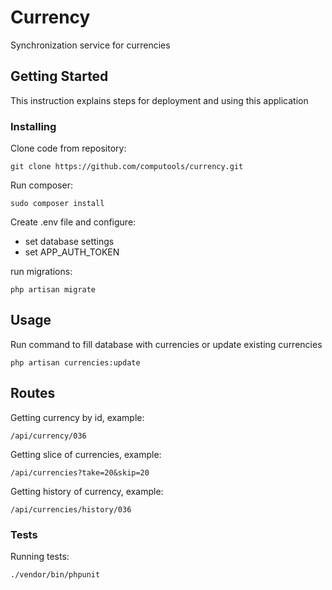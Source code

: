 # Currency
Synchronization service for currencies

## Getting Started
This instruction explains steps for deployment and using this application
### Installing
Clone code from repository:
```
git clone https://github.com/computools/currency.git
```
Run composer:
```
sudo composer install
```
Create .env file and configure:
- set database settings
- set APP_AUTH_TOKEN

run migrations:
```
php artisan migrate
```

## Usage

Run command to fill database with currencies or update existing currencies
```
php artisan currencies:update
```
## Routes
Getting currency by id, example:
```
/api/currency/036
```
Getting slice of currencies, example:
```
/api/currencies?take=20&skip=20
```
Getting history of currency, example:
```
/api/currencies/history/036
```
### Tests
Running tests:
```
./vendor/bin/phpunit
```

